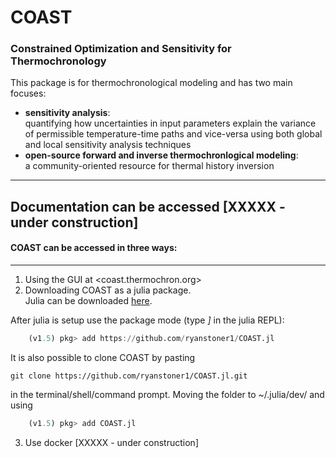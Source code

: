 # COAST
### Constrained Optimization and Sensitivity for Thermochronology

This package is for thermochronological modeling and has two main focuses: 

- **sensitivity analysis**:  
quantifying how uncertainties in input parameters explain the variance of permissible temperature-time paths and vice-versa using both global and local sensitivity analysis techniques
- **open-source forward and inverse thermochronlogical modeling**:  
a community-oriented resource for thermal history inversion
---

Documentation can be accessed [XXXXX - under construction]
---
#### **COAST** can be accessed in three ways:
---
1. Using the GUI at <coast.thermochron.org>
2. Downloading COAST as a julia package.  
Julia can be downloaded [here](https://julialang.org/downloads/ "available for Mac, Linux, Windows").  


After julia is setup use the package mode (type *]* in the julia REPL):
```julia
    (v1.5) pkg> add https://github.com/ryanstoner1/COAST.jl
```  

It is also possible to clone COAST by pasting
```shell
git clone https://github.com/ryanstoner1/COAST.jl.git
```
in the terminal/shell/command prompt. Moving the folder to ~/.julia/dev/ and using
```julia
    (v1.5) pkg> add COAST.jl
```

3. Use docker [XXXXX - under construction]

